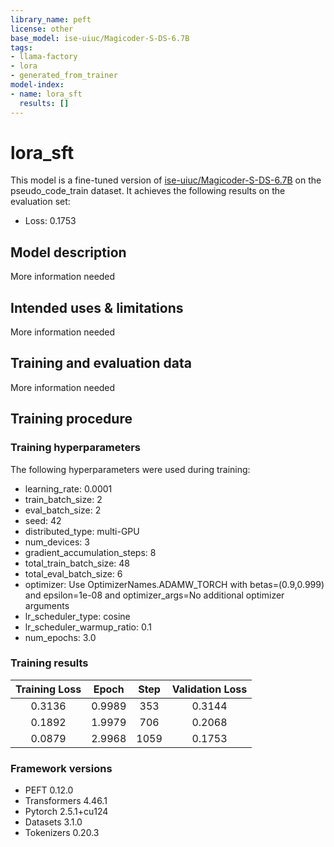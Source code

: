 ```yaml
---
library_name: peft
license: other
base_model: ise-uiuc/Magicoder-S-DS-6.7B
tags:
- llama-factory
- lora
- generated_from_trainer
model-index:
- name: lora_sft
  results: []
---
```


<!-- This model card has been generated automatically according to the information the Trainer had access to. You
should probably proofread and complete it, then remove this comment. -->

# lora_sft

This model is a fine-tuned version of [ise-uiuc/Magicoder-S-DS-6.7B](https://huggingface.co/ise-uiuc/Magicoder-S-DS-6.7B) on the pseudo_code_train dataset.
It achieves the following results on the evaluation set:
- Loss: 0.1753

## Model description

More information needed

## Intended uses & limitations

More information needed

## Training and evaluation data

More information needed

## Training procedure

### Training hyperparameters

The following hyperparameters were used during training:
- learning_rate: 0.0001
- train_batch_size: 2
- eval_batch_size: 2
- seed: 42
- distributed_type: multi-GPU
- num_devices: 3
- gradient_accumulation_steps: 8
- total_train_batch_size: 48
- total_eval_batch_size: 6
- optimizer: Use OptimizerNames.ADAMW_TORCH with betas=(0.9,0.999) and epsilon=1e-08 and optimizer_args=No additional optimizer arguments
- lr_scheduler_type: cosine
- lr_scheduler_warmup_ratio: 0.1
- num_epochs: 3.0

### Training results

| Training Loss | Epoch  | Step | Validation Loss |
|:-------------:|:------:|:----:|:---------------:|
| 0.3136        | 0.9989 | 353  | 0.3144          |
| 0.1892        | 1.9979 | 706  | 0.2068          |
| 0.0879        | 2.9968 | 1059 | 0.1753          |


### Framework versions

- PEFT 0.12.0
- Transformers 4.46.1
- Pytorch 2.5.1+cu124
- Datasets 3.1.0
- Tokenizers 0.20.3